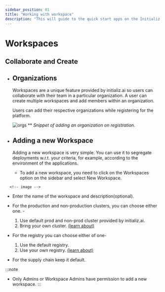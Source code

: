 ```yaml
---
sidebar_position: 01
title: "Working with workspace"
description: "This will guide to the quick start apps on the Initializ  Workspaces."
---
```


# Workspaces

## Collaborate and Create

- ## Organizations

  Workspaces are a unique feature provided by initializ.ai so users can collaborate with their team in a particular organization. A user can create multiple workspaces and add members within an organization.

  Users can add their respective organizations while registering for the platform.

  ![orgs](/assets/workspaces/orgs.png)
  \*\* _Snippet of adding an organization on registration_.

- ## Adding a new Workspace

  Adding a new workspace is very simple. You can use it to segregate deployments w.r.t. your criteria, for example, according to the environment of the applications.

  - To add a new workspace, you need to click on the Workspaces option on the sidebar and select New Workspace.
<!-- 
  ![add_workspace](/assets/workspaces/create_new_workspace.png)
  \*\* _Snippet of adding a new workspace_. -->

  <!-- Creating an application from a particular workspace dashboard automatically selects that workspace for your application.

  ![automatic_workspace](/assets/workspaces/automatic_workspace.png)
  \*\* _Snippet of creating a app from certain workspace_. -->


      <!-- image -->
  
  - Enter the name of the workspace and description(optional).
  - For the production and non-production clusters, you can choose either one. -

    1. Use default prod and non-prod cluster provided by initializ.ai.
    2. Bring your own cluster. [(learn about)](http://localhost:3000/docs/Environments/cluster)

  - For the registry you can choose either of one-
    
    1. Use the default registry.
    2. Use your own registry. [(learn about)](http://localhost:3000/docs/Environments/registry)
 
  - For the supply chain keep it default.


:::note
- Only Admins or Workspace Admins have permission to add a new workspace.
:::


